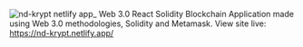![nd-krypt netlify app_](https://user-images.githubusercontent.com/97743299/192828813-76f45227-c29a-479f-9f78-3240f542c7e3.png)
Web 3.0 React Solidity Blockchain Application made using Web 3.0 methodologies, Solidity and Metamask.
View site live: https://nd-krypt.netlify.app/
